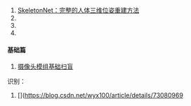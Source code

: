 



1. [SkeletonNet：完整的人体三维位姿重建方法  ](https://mp.weixin.qq.com/s/KLmEhxGk0RJRIsZTbNa0JA)          
2. 
3. 
4. ​                                                                      





#### 基础篇

1. [摄像头模组基础扫盲](https://www.cnblogs.com/raymon-tec/p/5048632.html)





识别：

1. [](https://blog.csdn.net/wyx100/article/details/73080969

